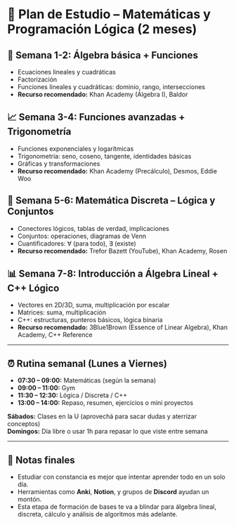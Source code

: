 # 📘 Plan de Estudio – Matemáticas y Programación Lógica (2 meses)

## 🧠 Semana 1-2: Álgebra básica + Funciones
- Ecuaciones lineales y cuadráticas
- Factorización
- Funciones lineales y cuadráticas: dominio, rango, intersecciones
- **Recurso recomendado:** Khan Academy (Álgebra I), Baldor

## 📈 Semana 3-4: Funciones avanzadas + Trigonometría
- Funciones exponenciales y logarítmicas
- Trigonometría: seno, coseno, tangente, identidades básicas
- Gráficas y transformaciones
- **Recurso recomendado:** Khan Academy (Precálculo), Desmos, Eddie Woo

## 🔢 Semana 5-6: Matemática Discreta – Lógica y Conjuntos
- Conectores lógicos, tablas de verdad, implicaciones
- Conjuntos: operaciones, diagramas de Venn
- Cuantificadores: ∀ (para todo), ∃ (existe)
- **Recurso recomendado:** Trefor Bazett (YouTube), Khan Academy, Rosen

## 📊 Semana 7-8: Introducción a Álgebra Lineal + C++ Lógico
- Vectores en 2D/3D, suma, multiplicación por escalar
- Matrices: suma, multiplicación
- C++: estructuras, punteros básicos, lógica binaria
- **Recurso recomendado:** 3Blue1Brown (Essence of Linear Algebra), Khan Academy, C++ Reference

---

## ⏰ Rutina semanal (Lunes a Viernes)
- **07:30 – 09:00:** Matemáticas (según la semana)
- **09:00 – 11:00:** Gym
- **11:30 – 12:30:** Lógica / Discreta / C++
- **13:00 – 14:00:** Repaso, resumen, ejercicios o mini proyectos

**Sábados:** Clases en la U (aprovechá para sacar dudas y aterrizar conceptos)  
**Domingos:** Día libre o usar 1h para repasar lo que viste entre semana

---

## 📌 Notas finales
- Estudiar con constancia es mejor que intentar aprender todo en un solo día.
- Herramientas como **Anki**, **Notion**, y grupos de **Discord** ayudan un montón.
- Esta etapa de formación de bases te va a blindar para álgebra lineal, discreta, cálculo y análisis de algoritmos más adelante.
